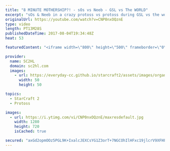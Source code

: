 ```yaml
---
title: "8 MINUTE MOTHERSHIP?! - sOs vs Neeb - GSL vs The WORLD"
excerpt: "sOs & Neeb in a crazy protoss vs protoss during GSL vs the world. A tournament with the best players from WCS competing with the best players from GSL. sOs quickly goes into a mothership!   ► http://bit.ly/SC2HLsubscribe - SUBSCRIBE to SC2HL!  ► Watch GSL vs The world: http://bit.ly/GSLVSWORLD   Thank"
originalUrl: https://youtube.com/watch?v=CNP0nxOQznE
type: video
length: PT13M28S
publishedDateTime: 2017-08-04T19:34:48Z
heat: 53

featuredContent: "<iframe width=\"800\" height=\"500\" frameborder=\"0\" src=\"https://www.youtube.com/embed/CNP0nxOQznE\" allow=\"accelerometer; autoplay; encrypted-media; gyroscope; picture-in-picture\" allowfullscreen></iframe>"

provider:
  name: SC2HL
  domain: sc2hl.com
  images:
    - url: https://everyday-cc.github.io/starcraft2/assets/images/organizations/sc2hl.com-50x50.jpg
      width: 50
      height: 50

topics:
  - StarCraft 2
  - Protoss

images:
  - url: https://i.ytimg.com/vi/CNP0nxOQznE/maxresdefault.jpg
    width: 1280
    height: 720
    isCached: true

secured: "axGd2opmOOz5PGL9K+IxalcJEXCsYG1Z3orT+7NGCOhIlHFxc19jlcrV9XFHFbXN2AoEdXd2x7ilMzm+BN/FBhfX6tWgLFziBUtFNXkt32JY7po0cEbBiPOktkUKRB5LEHLCKZBTcKvJzX5zXLfp4u6CsdDKVgKyOFdNsI2ofmXFqgRvHwaaSk+0Uzwb7jVzBoZWuI/sRkMPRT/UoG3+HTliILet1BbFGcxfXGghzXOcbEZsG15FaPf4f7CG54ZUqJBn8jTHkrik0JiAdsOJqcRHSaYdxEHx8DFgD2yXsg22Wak2clHuz9EJBbYzTF0/nOLi/k3QcGk0XZMK5v9T+fiG7zmBXRDrpUi6GnRlpTsL+9GH+wRlENc02di3n515Ocmjfgjy2ixNariK7PQ1jTywn6GLczCEDmXDlrUZcX2E7Ng/O0NqVO6kUFYVbAhg;DjvvrTufByr2hJK0+hoePw=="
---
```


